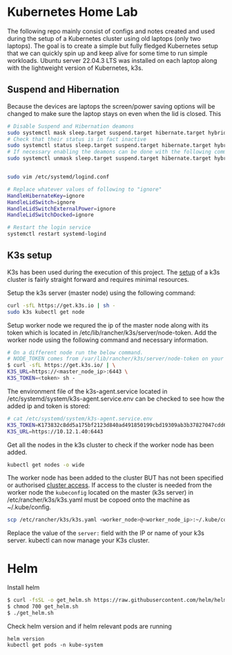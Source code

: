 # Kubernetes Home Lab

The following repo mainly consist of configs and notes created and used during the setup of a Kubernetes cluster using old laptops (only two laptops). The goal is to create a simple but fully fledged Kubernetes setup that we can quickly spin up and keep alive for some time to run simple workloads. Ubuntu server 22.04.3 LTS was installed on each laptop along with the lightweight version of Kubernetes, k3s.

## Suspend and Hibernation
Because the devices are laptops the screen/power saving options will be changed to make sure the laptop stays on even when the lid is closed. This 

```bash
# Disable Suspend and Hibernation deamons 
sudo systemctl mask sleep.target suspend.target hibernate.target hybrid-sleep.target
# Check that their status is in fact inactive 
sudo systemctl status sleep.target suspend.target hibernate.target hybrid-sleep.target
# If necessary enabling the deamons can be done with the following command:
sudo systemctl unmask sleep.target suspend.target hibernate.target hybrid-sleep.target


sudo vim /etc/systemd/logind.conf

# Replace whatever values of following to "ignore"
HandleHibernateKey=ignore
HandleLidSwitch=ignore
HandleLidSwitchExternalPower=ignore
HandleLidSwitchDocked=ignore

# Restart the login service
systemctl restart systemd-logind
```

## K3s setup
K3s has been used during the execution of this project. The [setup](https://k3s.io/) of a k3s cluster is fairly straight forward and requires minimal resources.   

Setup the k3s server (master node) using the following command:
```bash
curl -sfL https://get.k3s.io | sh - 
sudo k3s kubectl get node 
```

Setup worker node we requred the ip of the master node along with its token which is located in /etc/lib/rancher/k3s/server/node-token. Add the worker node using the following command and necessary information.
```bash
# On a different node run the below command. 
# NODE_TOKEN comes from /var/lib/rancher/k3s/server/node-token on your server (master node)
$ curl -sfL https://get.k3s.io/ | \
K3S_URL=https://<master_node_ip>:6443 \
K3S_TOKEN=<token> sh -
```

The environment file of the k3s-agent.service located in /etc/systemd/system/k3s-agent.service.env can be checked to see how the added ip and token is stored:

```bash
# cat /etc/systemd/system/k3s-agent.service.env
K3S_TOKEN=K173832c8dd5a175bf2123d840ad491850199cbd19309ab3b37827047cdd6319b04::server:faddf0a734d338cd66d4ab19fb4bed73
K3S_URL=https://10.12.1.40:6443
```

Get all the nodes in the k3s cluster to check if the worker node has been added.
```bash
kubectl get nodes -o wide
```

The worker node has been added to the cluster BUT has not been specified or authorised [cluster access](https://docs.k3s.io/cluster-access). If access to the cluster is needed from the worker node the `kubeconfig` located on the master (k3s server) in /etc/rancher/k3s/k3s.yaml must be copoed onto the machine as ~/.kube/config.

```bash
scp /etc/rancher/k3s/k3s.yaml <worker_node>@<worker_node_ip>:~/.kube/config
```

Replace the value of the `server:` field with the IP or name of your k3s server. kubectl can now manage your K3s cluster.


# Helm
Install helm

```bash
$ curl -fsSL -o get_helm.sh https://raw.githubusercontent.com/helm/helm/main/scripts/get-helm-3
$ chmod 700 get_helm.sh
$ ./get_helm.sh
```

Check helm version and if helm relevant pods are running
```
helm version
kubectl get pods -n kube-system
```
